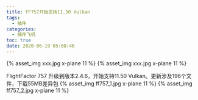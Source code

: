 ```yaml
---
title: FF757开始支持11.50 Vulkan
tags:
  - 插件
categories:
  - 插件飞机
toc: true
date: 2020-06-19 05:08:46
---
```


{% asset_img xxx.jpg x-plane 11 %}
{% asset_img xxx.jpg x-plane 11 %}

FlightFactor 757 升级到版本2.4.6，开始支持11.50 Vulkan。更新涉及196个文件，下载55MB差异包
{% asset_img ff757_1.jpg x-plane 11 %}
{% asset_img ff757_2.jpg x-plane 11 %}